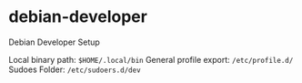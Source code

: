 # debian-developer
Debian Developer Setup


Local binary path: `$HOME/.local/bin`
General profile export: `/etc/profile.d/`
Sudoes Folder: `/etc/sudoers.d/dev`

